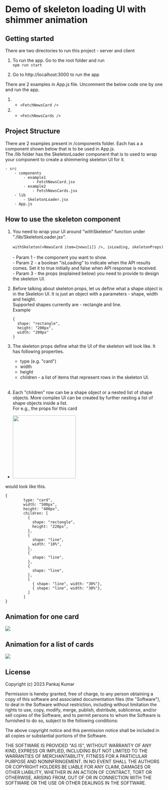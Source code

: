 # Demo of skeleton loading UI with shimmer animation
## Getting started
There are two directories to run this project - server and client
1. To run the app. Go to the root folder and run <br />
    ```npm run start```
   
2. Go to http://localhost:3000 to run the app
   
There are 2 examples in App.js file. Uncomment the below code one by one and run the app. <br>
1. - ```<FetchNewsCard />```  <br>
2. - ```<FetchNewsCards />```  <br>

## Project Structure
There are 2 examples present in /components folder. Each has a a component shown below that is to be used in App.js.<br>
The /lib folder has the SkeletonLoader component that is to used to wrap your component to create a shimmering skeleton UI for it.
```
- src
    - components
        - example1
            - FetchNewsCard.jsx
        - example2
            - FetchNewsCards.jsx
    - lib
        - SkeletonLoader.jsx
    - App.js
```

## How to use the skeleton component
1. You need to wrap your UI around "withSkeleton" function under "./lib/SkeletonLoader.jsx". <br><br>
   ```withSkeleton(<NewsCard item={news[i]} />, isLoading, skeletonProps)```<br><br>
       - Param 1 - the component you want to show. <br>
       - Param 2 - a boolean "isLoading" to indicate when the API results comes. Set it to true initially and false when API response is received. <br>
       - Param 3 - the props (explained below) you need to provide to design the skeleton UI. <br>
       
2. Before talking about skeleton props, let us define what a shape object is in the Skeleton UI. It is just an object with a parameters - shape, width and height. <br>
   Supported shapes currently are - rectangle and line. <br>
   Example <br>
    ```
    {
      shape: "rectangle",
      height: "200px",
      width: "200px"
    }
    ```

3. The skeleton props define what the UI of the skeleton will look like. It has following properties. <br>
    - type (e.g. "card")
    - width
    - height
    - children - a list of items that represent rows in the skeleton UI.  <br><br>
4. Each "children" row can be a shape object or a nested list of shape objects. More complex UI can be created by further nesting a list of shape objects inside a list. <br>
For e.g., the props for this card <br>
- <img src="https://github.com/pankaj6apr/skeleton/blob/main/skeleton.png" width="200"/>
would look like this. <br>
```
{
        type: "card",
        width: "500px",
        height: "400px",
        children: [
          {
            shape: "rectangle",
            height: "220px",
          },
          {
            shape: "line",
            width: "10%",
          },
          {
            shape: "line",
          },
          {
            shape: "line",
          },
          [
            { shape: "line", width: "30%"},
            { shape: "line", width: "30%"},
          ]
        ]
}
``` 

## Animation for one card
![](https://github.com/pankaj6apr/skeleton/blob/main/Skeleton2.gif)

## Animation for a list of cards
![](https://github.com/pankaj6apr/skeleton/blob/main/Skeleton1.gif)

## License

Copyright (c) 2023 Pankaj Kumar

Permission is hereby granted, free of charge, to any person obtaining a copy
of this software and associated documentation files (the "Software"), to deal
in the Software without restriction, including without limitation the rights
to use, copy, modify, merge, publish, distribute, sublicense, and/or sell
copies of the Software, and to permit persons to whom the Software is
furnished to do so, subject to the following conditions:

The above copyright notice and this permission notice shall be included in all
copies or substantial portions of the Software.

THE SOFTWARE IS PROVIDED "AS IS", WITHOUT WARRANTY OF ANY KIND, EXPRESS OR
IMPLIED, INCLUDING BUT NOT LIMITED TO THE WARRANTIES OF MERCHANTABILITY,
FITNESS FOR A PARTICULAR PURPOSE AND NONINFRINGEMENT. IN NO EVENT SHALL THE
AUTHORS OR COPYRIGHT HOLDERS BE LIABLE FOR ANY CLAIM, DAMAGES OR OTHER
LIABILITY, WHETHER IN AN ACTION OF CONTRACT, TORT OR OTHERWISE, ARISING FROM,
OUT OF OR IN CONNECTION WITH THE SOFTWARE OR THE USE OR OTHER DEALINGS IN THE
SOFTWARE.

